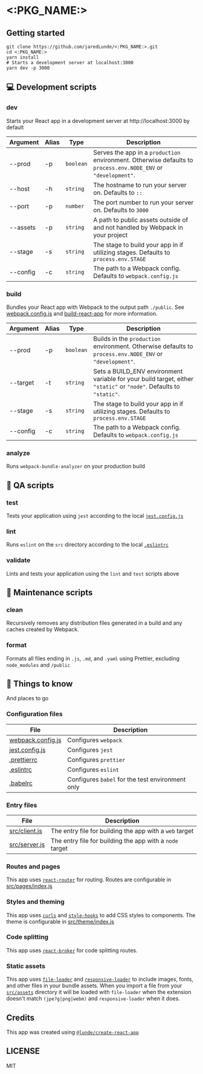 # <:PKG_NAME:>

## Getting started

```shell script
git clone https://github.com/jaredLunde/<:PKG_NAME:>.git
cd <:PKG_NAME:>
yarn install
# Starts a development server at localhost:3000
yarn dev -p 3000
```

## 💻 Development scripts

### dev

Starts your React app in a development server at http://localhost:3000 by default

| Argument | Alias | Type |  Description |
| --- | --- | --- | --- |
| --prod | -p | `boolean` | Serves the app in a `production` environment. Otherwise defaults to `process.env.NODE_ENV` or `"development"`. |  
| --host <host> | -h | `string` | The hostname to run your server on. Defaults to `::` |
| --port <port> | -p | `number` | The port number to run your server on. Defaults to `3000` |
| --assets <assets> | -p | `string` | A path to public assets outside of and not handled by Webpack in your project |
| --stage <stage> | -s  | `string` | The stage to build your app in if utilizing stages. Defaults to `process.env.STAGE` |
| --config <config> | -c  | `string` | The path to a Webpack config. Defaults to `webpack.config.js` |

### build

Bundles your React app with Webpack to the output path `./public`. 
See [webpack.config.js](tree/master/webpack.config.js) and [build-react-app](https://github.com/jaredLunde/lunde/tree/master/packages/build-react-app)
for more information.

| Argument | Alias | Type |  Description |
| --- | --- | --- | --- |
| --prod | -p | `boolean` | Builds in the `production` environment. Otherwise defaults to `process.env.NODE_ENV` or `"development"`. |  
| --target <target> | -t | `string` | Sets a BUILD_ENV environment variable for your build target, either `"static"` or `"node"`. Defaults to `"static"`. |
| --stage <stage> | -s  | `string` | The stage to build your app in if utilizing stages. Defaults to `process.env.STAGE` |
| --config <config> | -c  | `string` | The path to a Webpack config. Defaults to `webpack.config.js` |

### analyze
Runs `webpack-bundle-analyzer` on your production build

## 🚥 QA scripts

### test
Tests your application using `jest` according to the local [`jest.config.js`](tree/master/jest.config.js)

### lint
Runs `eslint` on the `src` directory according to the local [`.eslintrc`](tree/master/.eslintrc)

### validate
Lints and tests your application using the `lint` and `test` scripts above

## 🧹 Maintenance scripts

### clean
Recursively removes any distribution files generated in a build and any caches
created by Webpack. 

### format
Formats all files ending in `.js`, `.md`, and `.yaml` using Prettier, excluding
`node_modules` and `/public`

## 🌳 Things to know
And places to go

### Configuration files
| File | Description |
| --- | --- |
| [webpack.config.js](tree/master/webpack.config.js) | Configures `webpack` |
| [jest.config.js](tree/master/jest.config.js) | Configures `jest` |
| [.prettierrc](tree/master/prettierrc) | Configures `prettier` |
| [.eslintrc](tree/master/eslintrc) | Configures `eslint` |
| [.babelrc](tree/master/babelrc) | Configures `babel` for the test environment only |

### Entry files
| File | Description |
| --- | --- |
| [src/client.js](tree/master/src/client.js) | The entry file for building the app with a `web` target |
| [src/server.js](tree/master/src/server.js) | The entry file for building the app with a `node` target |

### Routes and pages
This app uses [`react-router`](https://reacttraining.com/react-router/web/guides/quick-start) for routing. 
Routes are configurable in [src/pages/index.js](tree/master/src/pages/index.js)

### Styles and theming
This app uses [`curls`](https://github.com/jaredLunde/curls) and [`style-hooks`](https://style-hooks.jaredlunde.com) 
to add CSS styles to components. The theme is configurable in [src/theme/index.js](tree/master/src/theme/index.js)

### Code splitting
This app uses [`react-broker`](https://github.com/jaredLunde/react-broker) for code splitting routes.

### Static assets
This app uses [`file-loader`](https://www.npmjs.com/package/file-loader) and [`responsive-loader`](https://www.npmjs.com/package/responsive-loader) 
to include images, fonts, and other files in your bundle assets. When you import a file from your
[`src/assets`](tree/master/src/pages/index.js) directory it will be loaded with `file-loader` when the
extension doesn't match `(jpe?g|png|webm)` and `responsive-loader` when it does.

## Credits
This app was created using [`@lunde/create-react-app`](https://github.com/jaredLunde/lunde/tree/master/packages/create-react-app)

## LICENSE
MIT
